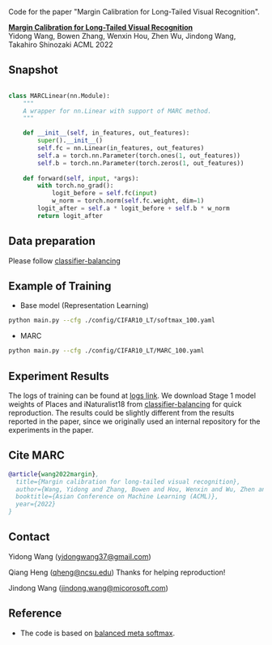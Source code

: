Code for the paper "Margin Calibration for Long-Tailed Visual Recognition".

**[Margin Calibration for Long-Tailed Visual Recognition](https://arxiv.org/abs/2112.07225)**  
Yidong Wang, Bowen Zhang, Wenxin Hou, Zhen Wu, Jindong Wang, Takahiro Shinozaki
ACML 2022

## Snapshot
```python

class MARCLinear(nn.Module):
    """
    A wrapper for nn.Linear with support of MARC method.
    """

    def __init__(self, in_features, out_features):
        super().__init__()
        self.fc = nn.Linear(in_features, out_features)
        self.a = torch.nn.Parameter(torch.ones(1, out_features))
        self.b = torch.nn.Parameter(torch.zeros(1, out_features))
    
    def forward(self, input, *args):
        with torch.no_grad():
            logit_before = self.fc(input)
            w_norm = torch.norm(self.fc.weight, dim=1)
        logit_after = self.a * logit_before + self.b * w_norm
        return logit_after


```

## Data preparation

Please follow [classifier-balancing](https://github.com/facebookresearch/classifier-balancing)

## Example of Training
- Base model (Representation Learning)
```bash
python main.py --cfg ./config/CIFAR10_LT/softmax_100.yaml
```
- MARC
```bash
python main.py --cfg ./config/CIFAR10_LT/MARC_100.yaml
```

## Experiment Results
The logs of training can be found at [logs link](https://1drv.ms/u/s!At10qerm7Tcdg25ROuGeKE644w81?e=J5fgfg).
We download Stage 1 model weights of Places and iNaturalist18 from [classifier-balancing](https://github.com/facebookresearch/classifier-balancing) for quick reproduction.
The results could be slightly different from the results reported in the paper, since we originally used an internal repository for the experiments in the paper.


## Cite MARC
```bibtex
@article{wang2022margin},
  title={Margin calibration for long-tailed visual recognition},
  author={Wang, Yidong and Zhang, Bowen and Hou, Wenxin and Wu, Zhen and Wang, Jindong and Shinozaki, Takahiro},
  booktitle={Asian Conference on Machine Learning (ACML)},
  year={2022}
}
```

## Contact
Yidong Wang (yidongwang37@gmail.com)

Qiang Heng (qheng@ncsu.edu) Thanks for helping reproduction!

Jindong Wang (jindong.wang@micorosoft.com)

## Reference 
- The code is based on [balanced meta softmax](https://github.com/jiawei-ren/BalancedMetaSoftmax-Classification).

